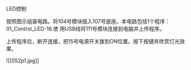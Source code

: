 LED控制

按照图示组装电路。将104号模块插入107号底座。本电路包括1个程序：01_Control_LED-16.使
用USB线将111号模块连接到电脑并上传程序。

上传程序后，断开连接，把15号电源开关拨到ON位置。按下按键并欣赏灯光效果。

![[052p1.jpg]]